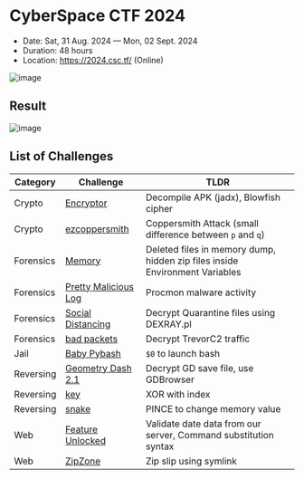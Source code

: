 # CyberSpace CTF 2024
- Date: Sat, 31 Aug. 2024 — Mon, 02 Sept. 2024
- Duration: 48 hours
- Location: https://2024.csc.tf/ (Online)

![image](https://github.com/user-attachments/assets/304b1e03-c230-48f2-8450-28b71e3dbd53)

## Result
![image](https://github.com/user-attachments/assets/483d3b96-59f2-438b-9987-aa2b5d175ccb)

## List of Challenges

| Category                        | Challenge                                                          | TLDR                |
| ------------------------------- | ------------------------------------------------------------ | ------------------------------------------------------------| 
|    Crypto                        | <a href = https://github.com/ArifPeycal/ctf-writeups/tree/main/2024/CyberSpaceCTF2024/Crypto/Encryptor> Encryptor</a> | Decompile APK (jadx), Blowfish cipher
|    Crypto                        | <a href = https://github.com/ArifPeycal/ctf-writeups/tree/main/2024/CyberSpaceCTF2024/Crypto/ezcoppersmith> ezcoppersmith </a> | Coppersmith Attack (small difference between `p` and `q`)
|    Forensics                        | <a href = https://github.com/ArifPeycal/ctf-writeups/tree/main/2024/CyberSpaceCTF2024/Forensics/Memory> Memory </a> | Deleted files in memory dump, hidden zip files inside Environment Variables
|    Forensics           | <a href = "https://github.com/ArifPeycal/ctf-writeups/tree/main/2024/CyberSpaceCTF2024/Forensics/Pretty%20Malicious%20Log"> Pretty Malicious Log </a> | Procmon malware activity
|    Forensics           | <a href = "https://github.com/ArifPeycal/ctf-writeups/tree/main/2024/CyberSpaceCTF2024/Forensics/Social%20Distancing"> Social Distancing </a> | Decrypt Quarantine files using DEXRAY.pl
|    Forensics           | <a href = "https://github.com/ArifPeycal/ctf-writeups/tree/main/2024/CyberSpaceCTF2024/Forensics/bad%20packets"> bad packets </a> | Decrypt TrevorC2 traffic
|    Jail           | <a href = "https://github.com/ArifPeycal/ctf-writeups/tree/main/2024/CyberSpaceCTF2024/Jail/Baby%20Bash"> Baby Pybash </a> | `$0` to launch bash
|    Reversing           | <a href = "https://github.com/ArifPeycal/ctf-writeups/tree/main/2024/CyberSpaceCTF2024/Reversing/Geometry%20Dash%202.1">Geometry Dash 2.1 </a> | Decrypt GD save file, use GDBrowser
|    Reversing           | <a href = "https://github.com/ArifPeycal/ctf-writeups/tree/main/2024/CyberSpaceCTF2024/Reversing/key"> key </a> | XOR with index
|    Reversing           | <a href = "https://github.com/ArifPeycal/ctf-writeups/tree/main/2024/CyberSpaceCTF2024/Reversing/snake"> snake </a> | PINCE to change memory value
|    Web           | <a href = "https://github.com/ArifPeycal/ctf-writeups/tree/main/2024/CyberSpaceCTF2024/Web/Feature%20Unlocked"> Feature Unlocked </a> | Validate date data from our server, Command substitution syntax
|    Web           | <a href = "https://github.com/ArifPeycal/ctf-writeups/tree/main/2024/CyberSpaceCTF2024/Web/ZipZone"> ZipZone </a> | Zip slip using symlink
